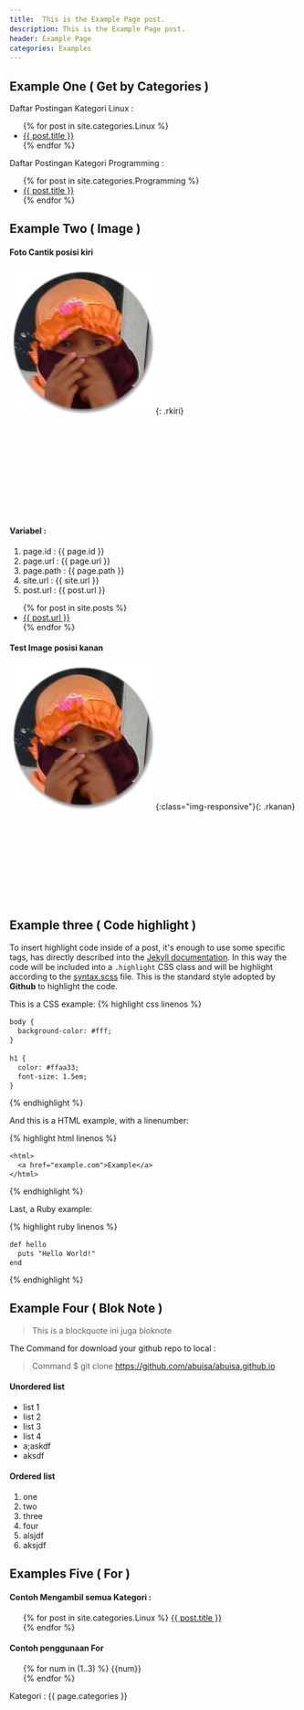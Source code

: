 ```yaml
---
title:  This is the Example Page post.
description: This is the Example Page post.
header: Example Page
categories: Examples
---
```

## Example One ( Get by Categories )
Daftar Postingan Kategori Linux : 
<ul>
{% for post in site.categories.Linux %}
    <li><a href="{{site.url}}{{post.url}}">{{ post.title }}</a></li>
{% endfor %}
</ul>

Daftar Postingan Kategori Programming :
<ul>	
	{% for post in site.categories.Programming %}
		<li><a href="{{site.url}}{{post.url}}">{{ post.title }}</a></li>
	{% endfor %}
</ul>

## Example Two ( Image )

#### Foto Cantik posisi kiri
![image-title-here](img/cantik-icon.png){: .rkiri}
<pre>










</pre>

#### Variabel : 
1. page.id 		: {{ page.id }} <br>
2. page.url		: {{ page.url }} <br>
3. page.path	: {{ page.path }} <br>
4. site.url		: {{ site.url }} <br>
5. post.url		: {{ post.url }} <br>

<ul>
  {% for post in site.posts %}
    <li>
      <a href="{{site.url}}{{post.url}}">{{ post.url }}</a>
    </li>
  {% endfor %}
</ul>

#### Test Image posisi kanan

![image-title-here](img/cantik-icon.png){:class="img-responsive"}{: .rkanan}
<pre>









</pre>


## Example three ( Code highlight )

To insert highlight code inside of a post, it's enough to use some specific tags, has directly described into the [Jekyll documentation](http://jekyllrb.com/docs/templates/#code-snippet-highlighting). In this way the code will be included into a ``.highlight`` CSS class and will be highlight according to the [syntax.scss](https://github.com/mojombo/tpw/blob/master/css/syntax.css) file. This is the standard style adopted by **Github** to highlight the code. 

This is a CSS example:
{% highlight css linenos %}

	body {
	  background-color: #fff;
	}

	h1 {
	  color: #ffaa33;
	  font-size: 1.5em;
	}

{% endhighlight %}

And this is a HTML example, with a linenumber:

{% highlight html linenos %}

	<html>
	  <a href="example.com">Example</a>
	</html>

{% endhighlight %}

Last, a Ruby example:

{% highlight ruby linenos %}

	def hello
	  puts "Hello World!"
	end

{% endhighlight %}

## Example Four ( Blok Note )

> This is a blockquote
> ini juga bloknote

The Command for download your github repo to local : 
> Command $ git clone https://github.com/abuisa/abuisa.github.io

#### Unordered list
- list 1
- list 2
- list 3
- list 4
- a;askdf
- aksdf

#### Ordered list
1. one
2. two
3. three
4. four
5. alsjdf
6. aksjdf

## Examples Five ( For )

#### Contoh Mengambil semua Kategori : 
<ul>
{% for post in site.categories.Linux %}
	<a href="{{site.url}}{{post.url}}">{{ post.title }}</a><br />
{% endfor %}
</ul>

#### Contoh penggunaan For

<ul>
{% for num in (1..3) %}
    {{num}} <br>
{% endfor %}
</ul>


Kategori :
{{ page.categories }}
